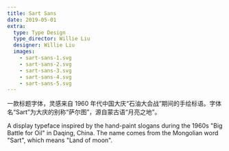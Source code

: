 ```yaml
---
title: Sart Sans
date: 2019-05-01
extra:
  type: Type Design
  type_director: Willie Liu
  designer: Willie Liu
  images:
    - sart-sans-1.svg
    - sart-sans-2.svg
    - sart-sans-3.svg
    - sart-sans-4.svg
    - sart-sans-5.svg
---
```


一款标题字体，灵感来自 1960 年代中国大庆“石油大会战”期间的手绘标语。字体名“Sart”为大庆的别称“萨尔图”，源自蒙古语“月亮之地”。

A display typeface inspired by the hand-paint slogans during the 1960s "Big Battle for Oil" in Daqing, China. The name comes from the Mongolian word "Sart", which means "Land of moon".
